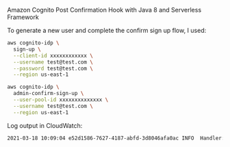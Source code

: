 Amazon Cognito Post Confirmation Hook with Java 8 and Serverless Framework

To generate a new user and complete the confirm sign up flow, I used:

```bash
aws cognito-idp \
  sign-up \
  --client-id xxxxxxxxxxxx \
  --username test@test.com \
  --password test@test.com \
  --region us-east-1

aws cognito-idp \
  admin-confirm-sign-up \
  --user-pool-id xxxxxxxxxxxxxx \
  --username test@test.com \
  --region us-east-1
```

Log output in CloudWatch:

```bash
2021-03-18 10:09:04 e52d1586-7627-4187-abfd-3d8046afa0ac INFO  Handler:18 - received: {version=1, region=us-east-1, userPoolId=us-east-1_AKn4tsX5C, userName=10axxx-7dxx-4xxx-xxx1-2xxxxxxxxx, callerContext={awsSdkVersion=aws-sdk-unknown-unknown, clientId=null}, triggerSource=PostConfirmation_ConfirmSignUp, request={userAttributes={sub=10axxx-7dxx-4xxx-xxx1-2xxxxxxxxx, cognito:email_alias=test@test.com, cognito:user_status=CONFIRMED, email_verified=false, email=test@test.com}}, response={}}
```
